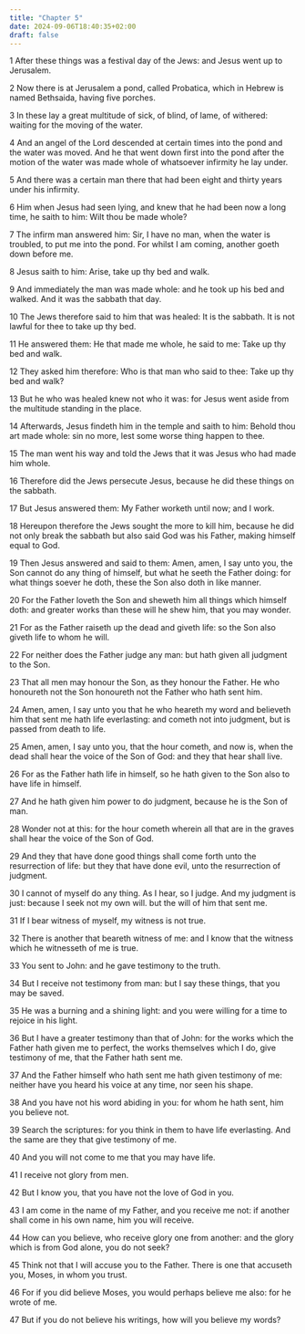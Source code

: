 ```yaml
---
title: "Chapter 5"
date: 2024-09-06T18:40:35+02:00
draft: false
---
```




1 After these things was a festival day of the Jews: and Jesus went up to Jerusalem.

2 Now there is at Jerusalem a pond, called Probatica, which in Hebrew is named Bethsaida, having five porches.

3 In these lay a great multitude of sick, of blind, of lame, of withered: waiting for the moving of the water.

4 And an angel of the Lord descended at certain times into the pond and the water was moved. And he that went down first into the pond after the motion of the water was made whole of whatsoever infirmity he lay under.

5 And there was a certain man there that had been eight and thirty years under his infirmity.

6 Him when Jesus had seen lying, and knew that he had been now a long time, he saith to him: Wilt thou be made whole?

7 The infirm man answered him: Sir, I have no man, when the water is troubled, to put me into the pond. For whilst I am coming, another goeth down before me.

8 Jesus saith to him: Arise, take up thy bed and walk.

9 And immediately the man was made whole: and he took up his bed and walked. And it was the sabbath that day.

10 The Jews therefore said to him that was healed: It is the sabbath. It is not lawful for thee to take up thy bed.

11 He answered them: He that made me whole, he said to me: Take up thy bed and walk.

12 They asked him therefore: Who is that man who said to thee: Take up thy bed and walk?

13 But he who was healed knew not who it was: for Jesus went aside from the multitude standing in the place.

14 Afterwards, Jesus findeth him in the temple and saith to him: Behold thou art made whole: sin no more, lest some worse thing happen to thee.

15 The man went his way and told the Jews that it was Jesus who had made him whole.

16 Therefore did the Jews persecute Jesus, because he did these things on the sabbath.

17 But Jesus answered them: My Father worketh until now; and I work.

18 Hereupon therefore the Jews sought the more to kill him, because he did not only break the sabbath but also said God was his Father, making himself equal to God.

19 Then Jesus answered and said to them: Amen, amen, I say unto you, the Son cannot do any thing of himself, but what he seeth the Father doing: for what things soever he doth, these the Son also doth in like manner.

20 For the Father loveth the Son and sheweth him all things which himself doth: and greater works than these will he shew him, that you may wonder.

21 For as the Father raiseth up the dead and giveth life: so the Son also giveth life to whom he will.

22 For neither does the Father judge any man: but hath given all judgment to the Son.

23 That all men may honour the Son, as they honour the Father. He who honoureth not the Son honoureth not the Father who hath sent him.

24 Amen, amen, I say unto you that he who heareth my word and believeth him that sent me hath life everlasting: and cometh not into judgment, but is passed from death to life.

25 Amen, amen, I say unto you, that the hour cometh, and now is, when the dead shall hear the voice of the Son of God: and they that hear shall live.

26 For as the Father hath life in himself, so he hath given to the Son also to have life in himself.

27 And he hath given him power to do judgment, because he is the Son of man.

28 Wonder not at this: for the hour cometh wherein all that are in the graves shall hear the voice of the Son of God.

29 And they that have done good things shall come forth unto the resurrection of life: but they that have done evil, unto the resurrection of judgment.

30 I cannot of myself do any thing. As I hear, so I judge. And my judgment is just: because I seek not my own will. but the will of him that sent me.

31 If I bear witness of myself, my witness is not true.

32 There is another that beareth witness of me: and I know that the witness which he witnesseth of me is true.

33 You sent to John: and he gave testimony to the truth.

34 But I receive not testimony from man: but I say these things, that you may be saved.

35 He was a burning and a shining light: and you were willing for a time to rejoice in his light.

36 But I have a greater testimony than that of John: for the works which the Father hath given me to perfect, the works themselves which I do, give testimony of me, that the Father hath sent me.

37 And the Father himself who hath sent me hath given testimony of me: neither have you heard his voice at any time, nor seen his shape.

38 And you have not his word abiding in you: for whom he hath sent, him you believe not.

39 Search the scriptures: for you think in them to have life everlasting. And the same are they that give testimony of me.

40 And you will not come to me that you may have life.

41 I receive not glory from men.

42 But I know you, that you have not the love of God in you.

43 I am come in the name of my Father, and you receive me not: if another shall come in his own name, him you will receive.

44 How can you believe, who receive glory one from another: and the glory which is from God alone, you do not seek?

45 Think not that I will accuse you to the Father. There is one that accuseth you, Moses, in whom you trust.

46 For if you did believe Moses, you would perhaps believe me also: for he wrote of me.

47 But if you do not believe his writings, how will you believe my words?

